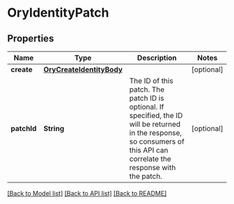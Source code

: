 # OryIdentityPatch

## Properties
Name | Type | Description | Notes
------------ | ------------- | ------------- | -------------
**create** | [**OryCreateIdentityBody**](OryCreateIdentityBody.md) |  | [optional] 
**patchId** | **String** | The ID of this patch.  The patch ID is optional. If specified, the ID will be returned in the response, so consumers of this API can correlate the response with the patch. | [optional] 

[[Back to Model list]](../README.md#documentation-for-models) [[Back to API list]](../README.md#documentation-for-api-endpoints) [[Back to README]](../README.md)


